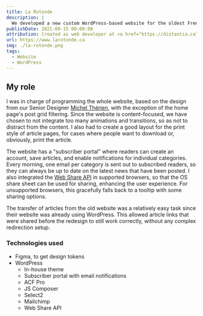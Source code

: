 ```yaml
---
title: La Rotonde
description: |
  We developed a new custom WordPress-based website for the oldest French-language student newspaper outside of Québec.
publishDate: 2021-09-15 00:00:00
attribution: Created as web developer at <a href="https://distantia.ca">Distantia</a>
url: https://www.larotonde.ca
img: ./la-rotonde.png
tags:
  - Website
  - WordPress
---
```


## My role

I was in charge of programming the whole website, based on the design from our Senior Designer [Michel Thérien](https://micheltherien.com), with the exception of the home page's post grid filtering. Since the website is content-focused, we have chosen to not integrate too many animations and transitions, so as not to distract from the content. I also had to create a good layout for the print style of article pages, for cases where people want to download or, obviously, print the article.

The website has a "subscriber portal" where readers can create an account, save articles, and enable notifications for individual categories. Every morning, one email per category is sent out to subscribed readers, so they can always be up to date on the latest news that have been posted. I also integrated the [Web Share API](https://developer.mozilla.org/en-US/docs/Web/API/Web_Share_API) in supported browsers, so that the OS share sheet can be used for sharing, enhancing the user experience. For unsupported browsers, this gracefully falls back to a tooltip with some sharing options.

The transfer of articles from the old website was a relatively easy task since their website was already using WordPress. This allowed article links that were shared before the redesign to still work correctly, without any complex redirection setup.

### Technologies used

- Figma, to get design tokens
- WordPress
  - In-house theme
  - Subscriber portal with email notifications
  - ACF Pro
  - JS Composer
  - Select2
  - Mailchimp
  - Web Share API
